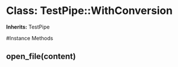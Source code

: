 # Class: TestPipe::WithConversion
**Inherits:** TestPipe
    




#Instance Methods
## open_file(content) [](#method-i-open_file)

